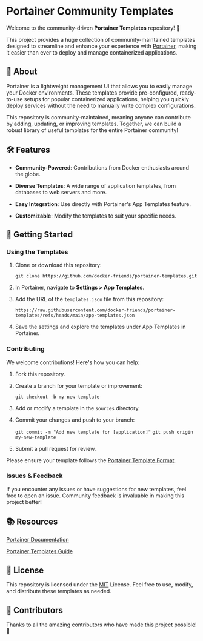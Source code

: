 
# Portainer Community Templates

Welcome to the community-driven **Portainer Templates** repository! 🚢

This project provides a huge collection of community-maintained templates designed to streamline and enhance your experience with [Portainer](https://www.portainer.io/), making it easier than ever to deploy and manage containerized applications.

## 📖 About

Portainer is a lightweight management UI that allows you to easily manage your Docker environments. These templates provide pre-configured, ready-to-use setups for popular containerized applications, helping you quickly deploy services without the need to manually write complex configurations.

This repository is community-maintained, meaning anyone can contribute by adding, updating, or improving templates. Together, we can build a robust library of useful templates for the entire Portainer community!

## 🛠 Features

- **Community-Powered**: Contributions from Docker enthusiasts around the globe.

- **Diverse Templates**: A wide range of application templates, from databases to web servers and more.

- **Easy Integration**: Use directly with Portainer's App Templates feature.

- **Customizable**: Modify the templates to suit your specific needs.

## 🚀 Getting Started

### Using the Templates

1. Clone or download this repository:

    `git clone https://github.com/docker-friends/portainer-templates.git`

2. In Portainer, navigate to **Settings > App Templates**.

3. Add the URL of the `templates.json` file from this repository:

	`https://raw.githubusercontent.com/docker-friends/portainer-templates/refs/heads/main/app-templates.json`

4. Save the settings and explore the templates under App Templates in Portainer.

### Contributing

We welcome contributions! Here's how you can help:

1. Fork this repository.

2. Create a branch for your template or improvement:

	`git checkout -b my-new-template`

3. Add or modify a template in the `sources` directory.

4. Commit your changes and push to your branch:

	`git commit -m "Add new template for [application]"`
	`git push origin my-new-template`

5. Submit a pull request for review.

Please ensure your template follows the [Portainer Template Format](https://docs.portainer.io/advanced/app-templates/format).

### Issues & Feedback

If you encounter any issues or have suggestions for new templates, feel free to open an issue. Community feedback is invaluable in making this project better!

## 📚 Resources

[Portainer Documentation](https://docs.portainer.io/)

[Portainer Templates Guide](https://docs.portainer.io/advanced/app-templates)

## 📜 License

This repository is licensed under the [MIT](https://choosealicense.com/licenses/mit/) License. Feel free to use, modify, and distribute these templates as needed.

## 🤝 Contributors

Thanks to all the amazing contributors who have made this project possible! 🙌